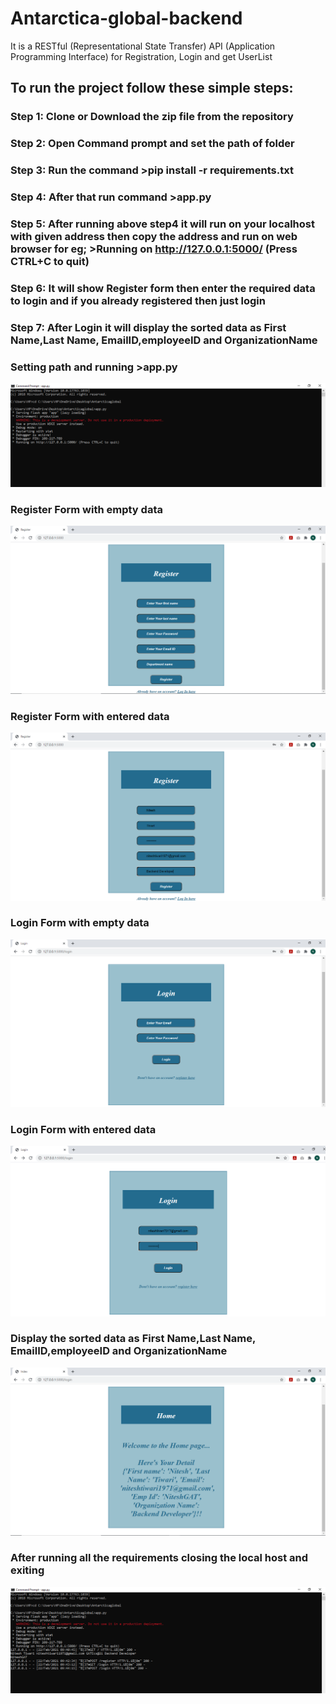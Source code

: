 # Antarctica-global-backend   
It is a RESTful (Representational State Transfer) API (Application Programming Interface) 	 for Registration, Login and  get UserList  
## To run the project follow these simple steps:  
### Step 1: Clone or Download the zip file from the repository
### Step 2: Open Command prompt and set the path of folder 
### Step 3: Run the command         >pip install -r requirements.txt
### Step 4: After that run command   >app.py 
### Step 5: After running above step4 it will run on your localhost with given address then copy the address and run on web browser  for eg; >Running on http://127.0.0.1:5000/ (Press CTRL+C to quit) 
### Step 6: It will show Register form then enter the required data to login and if you already registered then just login
### Step 7: After  Login it will display the sorted data as First Name,Last Name, EmailID,employeeID and OrganizationName
 
 
### Setting path and running >app.py
![](screenshots/pic1.PNG)
### Register Form with empty data
![](screenshots/pic2.PNG)
### Register Form with entered data
![](screenshots/pic3.PNG)
### Login Form with empty data 
![](screenshots/pic5.PNG)
### Login Form with entered data 
![](screenshots/pic8.PNG)
### Display the sorted data as First Name,Last Name, EmailID,employeeID and OrganizationName
![](screenshots/pic6.PNG)
### After running all the requirements closing the local host and exiting 
![](screenshots/pic7.PNG)
 



